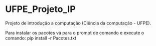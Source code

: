 # UFPE_Projeto_IP
Projeto de introdução a computação (Ciência da computação - UFPE).

Para instalar os pacotes vá para o prompt de comando e execute o comando: pip install -r Pacotes.txt